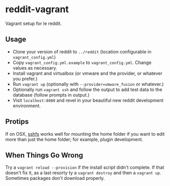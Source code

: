 reddit-vagrant
==============

Vagrant setup for le reddit.

Usage
-----

* Clone your version of reddit to `../reddit` (location configurable in `vagrant_config.yml`)
* Copy `vagrant_config.yml.example` to `vagrant_config.yml`. Change values as necessary.
* Install vagrant and virtualbox (or vmware and the provider, or whatever you prefer.)
* Run `vagrant up` (optionally with `--provider=vmware_fusion` or whatever.)
* Optionally run `vagrant ssh` and follow the output to add test data to the database
   (follow prompts in output.)
* Visit `localhost:8080` and revel in your beautiful new reddit development environment.

Protips
-------

If on OSX, [sshfs](http://osxfuse.github.io/) works well for mounting the home folder if you
want to edit more than just the home folder; for example, plugin development.

When Things Go Wrong
--------------------

Try a `vagrant reload --provision` if the install script didn't complete. If that doesn't fix
it, as a last resorty ty a `vagrant destroy` and then a `vagrant up`. Sometimes packages don't
download properly.

